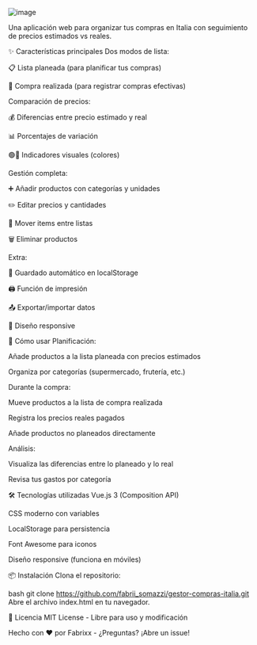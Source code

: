 ![image](https://github.com/user-attachments/assets/3d383fde-a306-454b-bd1d-cd4f8ce2ea06)

Una aplicación web para organizar tus compras en Italia con seguimiento de precios estimados vs reales.

✨ Características principales
Dos modos de lista:

📋 Lista planeada (para planificar tus compras)

🛒 Compra realizada (para registrar compras efectivas)

Comparación de precios:

💰 Diferencias entre precio estimado y real

📊 Porcentajes de variación

🟢🔴 Indicadores visuales (colores)

Gestión completa:

➕ Añadir productos con categorías y unidades

✏️ Editar precios y cantidades

🔄 Mover items entre listas

🗑️ Eliminar productos

Extra:

💾 Guardado automático en localStorage

🖨️ Función de impresión

📤 Exportar/importar datos

📱 Diseño responsive

🚀 Cómo usar
Planificación:

Añade productos a la lista planeada con precios estimados

Organiza por categorías (supermercado, frutería, etc.)

Durante la compra:

Mueve productos a la lista de compra realizada

Registra los precios reales pagados

Añade productos no planeados directamente

Análisis:

Visualiza las diferencias entre lo planeado y lo real

Revisa tus gastos por categoría

🛠️ Tecnologías utilizadas
Vue.js 3 (Composition API)

CSS moderno con variables

LocalStorage para persistencia

Font Awesome para iconos

Diseño responsive (funciona en móviles)

📦 Instalación
Clona el repositorio:

bash
git clone https://github.com/fabrii_somazzi/gestor-compras-italia.git
Abre el archivo index.html en tu navegador.



📄 Licencia
MIT License - Libre para uso y modificación

Hecho con ❤️ por Fabrixx - ¿Preguntas? ¡Abre un issue!
